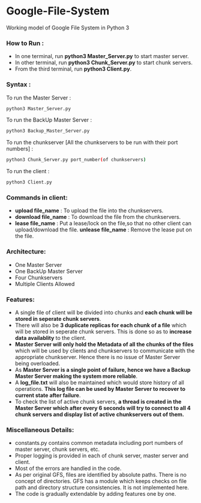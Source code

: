 # Google-File-System
Working model of Google File System in Python 3

### How to Run :
- In one terminal, run **python3 Master_Server.py** to start master server.
- In other terminal, run **python3 Chunk_Server.py** to start chunk servers.
- From the third terminal, run **python3 Client.py**.

### Syntax :
To run the Master Server : 
```sh
python3 Master_Server.py
```
To run the BackUp Master Server : 
```sh
python3 Backup_Master_Server.py
```
To run the chunkserver [All the chunkservers to be run with their port numbers] : 
```sh
python3 Chunk_Server.py port_number(of chunkservers)
```
To run the client :
```sh
python3 Client.py
```

### Commands in client:
- **upload file_name** : To upload the file into the chunkservers.
- **download file_name** : To download the file from the chunkservers.
- **lease file_name** : Put a lease/lock on the file,so that no other client can upload/download the file.
**unlease file_name** : Remove the lease put on the file.

### Architecture:
- One Master Server
- One BackUp Master Server
- Four Chunkservers
- Multiple Clients Allowed

### Features:
- A single file of client will be divided into chunks and **each chunk will be stored in seperate chunk servers**.
- There will also be **3 duplicate replicas for each chunk of a file** which will be stored in seperate chunk servers. This is done so as to **increase data availablity** to the client.
- **Master Server will only hold the Metadata of all the chunks of the files** which will be used by clients and chunkservers to communicate with the appropriate chunkserver. Hence there is no issue of Master Server being overloaded.
- As **Master Server is a single point of failure, hence we have a Backup Master Server making the system more reliable**.
- A **log_file.txt** will also be maintained which would store history of all operations. **This log file can be used by Master Server to recover to current state after failure**.
- To check the list of active chunk servers, **a thread is created in the Master Server which after every 6 seconds will try to connect to all 4 chunk servers and display list of active chunkservers out of them.**

### Miscellaneous Details:
- constants.py contains common metadata including port numbers of master server, chunk servers, etc.
- Proper logging is provided in each of chunk server, master server and client.
- Most of the errors are handled in the code.
- As per original GFS, files are identified by absolute paths. There is no concept of directories. GFS has a module which keeps checks on file path and directory structure consistencies. It is not implemented here.
- The code is gradually extendable by adding features one by one.

